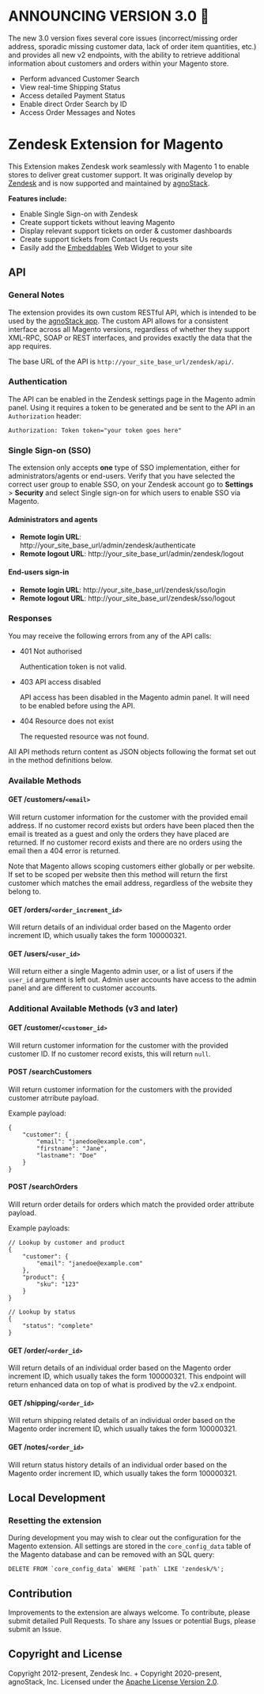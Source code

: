 # ANNOUNCING VERSION 3.0 :mega:

The new 3.0 version fixes several core issues (incorrect/missing order address, sporadic missing customer data, lack of order item quantities, etc.) and provides all new v2 endpoints, with the ability to retrieve additional information about customers and orders within your Magento store.

* Perform advanced Customer Search
* View real-time Shipping Status
* Access detailed Payment Status
* Enable direct Order Search by ID
* Access Order Messages and Notes


# Zendesk Extension for Magento

This Extension makes Zendesk work seamlessly with Magento 1 to enable stores to deliver great customer support. It was originally develop by [Zendesk](https://www.zendesk.com) and is now supported and maintained by [agnoStack](https://agnostack.com).

**Features include:**

- Enable Single Sign-on with Zendesk
- Create support tickets without leaving Magento
- Display relevant support tickets on order & customer dashboards
- Create support tickets from Contact Us requests
- Easily add the [Embeddables](https://www.zendesk.com/embeddables) Web Widget to your site

## API

### General Notes

The extension provides its own custom RESTful API, which is intended to be used by the [agnoStack app](https://www.zendesk.com/apps/support/agnostack-commerce---by-particular/). The custom API allows for a consistent interface across all Magento versions, regardless of whether they support XML-RPC, SOAP or REST interfaces, and provides exactly the data that the app requires.

The base URL of the API is `http://your_site_base_url/zendesk/api/`.

### Authentication

The API can be enabled in the Zendesk settings page in the Magento admin panel. Using it requires a token to be generated and be sent to the API in an `Authorization` header:

    Authorization: Token token="your token goes here"

### Single Sign-on (SSO)

The extension only accepts **one** type of SSO implementation, either for administrators/agents or end-users. Verify that you have selected the correct user group to enable SSO, on your Zendesk account go to **Settings** > **Security** and select Single sign-on for which users to enable SSO via Magento.

#### Administrators and agents
* **Remote login URL**: http://your_site_base_url/admin/zendesk/authenticate
* **Remote logout URL**: http://your_site_base_url/admin/zendesk/logout

#### End-users sign-in
* **Remote login URL**: http://your_site_base_url/zendesk/sso/login
* **Remote logout URL**: http://your_site_base_url/zendesk/sso/logout

### Responses

You may receive the following errors from any of the API calls:

* 401 Not authorised

  Authentication token is not valid.

* 403 API access disabled

  API access has been disabled in the Magento admin panel. It will need to be enabled before using the API.

* 404 Resource does not exist

  The requested resource was not found.

All API methods return content as JSON objects following the format set out in the method definitions below.

### Available Methods

#### GET /customers/`<email>`

Will return customer information for the customer with the provided email address. If no customer record exists but orders have been placed then the email is treated as a guest and only the orders they have placed are returned. If no customer record exists and there are no orders using the email then a 404 error is returned.

Note that Magento allows scoping customers either globally or per website. If set to be scoped per website then this method will return the first customer which matches the email address, regardless of the website they belong to.

#### GET /orders/`<order_increment_id>`

Will return details of an individual order based on the Magento order increment ID, which usually takes the form 100000321.


#### GET /users/`<user_id>`

Will return either a single Magento admin user, or a list of users if the `user_id` argument is left out. Admin user accounts have access to the admin panel and are different to customer accounts.

### Additional Available Methods (v3 and later)

#### GET /customer/`<customer_id>`

Will return customer information for the customer with the provided customer ID. If no customer record exists, this will return `null`. 

#### POST /searchCustomers

Will return customer information for the customers with the provided customer atrribute payload.

Example payload:

```
{
    "customer": {
        "email": "janedoe@example.com",
        "firstname": "Jane",
        "lastname": "Doe"
    }
}
```

#### POST /searchOrders

Will return order details for orders which match the provided order attribute payload.

Example payloads:

```
// Lookup by customer and product
{
    "customer": {
        "email": "janedoe@example.com"
    },
    "product": {
        "sku": "123"
    }
}

// Lookup by status
{
    "status": "complete"
}
```

#### GET /order/`<order_id>`

Will return details of an individual order based on the Magento order increment ID, which usually takes the form 100000321.  This endpoint will return enhanced data on top of what is prodived by the v2.x endpoint.

#### GET /shipping/`<order_id>`

Will return shipping related details of an individual order based on the Magento order increment ID, which usually takes the form 100000321.

#### GET /notes/`<order_id>`

Will return status history details of an individual order based on the Magento order increment ID, which usually takes the form 100000321.

## Local Development

### Resetting the extension

During development you may wish to clear out the configuration for the Magento extension. All settings are stored in the `core_config_data` table of the Magento database and can be removed with an SQL query:

    DELETE FROM `core_config_data` WHERE `path` LIKE 'zendesk/%';

## Contribution

Improvements to the extension are always welcome. To contribute, please submit detailed Pull Requests. To share any Issues or potential Bugs, please submit an Issue.

## Copyright and License

Copyright 2012-present, Zendesk Inc. + Copyright 2020-present, agnoStack, Inc. Licensed under the <a href="http://www.apache.org/licenses/LICENSE-2.0">Apache License Version 2.0</a>.
